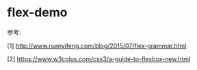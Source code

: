 # flex-demo

参考:

[1] http://www.ruanyifeng.com/blog/2015/07/flex-grammar.html

[2] https://www.w3cplus.com/css3/a-guide-to-flexbox-new.html